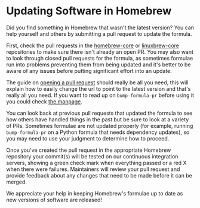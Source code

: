 # Updating Software in Homebrew

Did you find something in Homebrew that wasn't the latest version? You can help yourself and others by submitting a pull request to update the formula.

First, check the pull requests in the [homebrew-core](https://github.com/Homebrew/homebrew-core/pulls) or [linuxbrew-core](https://github.com/Homebrew/linuxbrew-core/pulls) repositories to make sure there isn't already an open PR. You may also want to look through closed pull requests for the formula, as sometimes formulae run into problems preventing them from being updated and it's better to be aware of any issues before putting significant effort into an update.

The guide on [opening a pull request](How-To-Open-a-Homebrew-Pull-Request.md#submit-a-new-version-of-an-existing-formula) should really be all you need, this will explain how to easily change the url to point to the latest version and that's really all you need. If you want to read up on `bump-formula-pr` before using it you could check [the manpage](Manpage.md#bump-formula-pr-options-formula).

You can look back at previous pull requests that updated the formula to see how others have handled things in the past but be sure to look at a variety of PRs. Sometimes formulae are not updated properly (for example, running `bump-formula-pr` on a Python formula that needs dependency updates), so you may need to use your judgment to determine how to proceed.

Once you've created the pull request in the appropriate Homebrew repository your commit(s) will be tested on our continuous integration servers, showing a green check mark when everything passed or a red X when there were failures. Maintainers will review your pull request and provide feedback about any changes that need to be made before it can be merged.

We appreciate your help in keeping Homebrew's formulae up to date as new versions of software are released!
